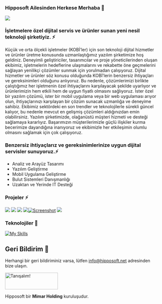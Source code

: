 ### Hipposoft Ailesinden Herkese Merhaba 👋
<img src="https://github.com/hipposoftsoftware/hipposoftsoftware/blob/main/assets/Code-typing-bro-1024x1024.png" width="auto">

### İşletmelere özel dijital servis ve ürünler sunan yeni nesil teknoloji şirketiyiz. ⚡
Küçük ve orta ölçekli işletmeler (KOBİ’ler) için son teknoloji dijital hizmetler ve ürünler üretme konusunda uzmanlaştığımız yazılım şirketimize hoş geldiniz. Deneyimli geliştiriciler, tasarımcılar ve proje yöneticilerinden oluşan ekibimiz, işletmelerin hedeflerine ulaşmalarını ve rekabette öne geçmelerini sağlayan yenilikçi çözümler sunmak için yorulmadan çalışıyoruz. Dijital hizmetler ve ürünler söz konusu olduğunda KOBİ’lerin benzersiz ihtiyaçları ve gereksinimleri olduğunu anlıyoruz. Bu nedenle, çözümlerimizi birlikte çalıştığımız her işletmenin özel ihtiyaçlarını karşılayacak şekilde uyarlıyor ve ürünlerimizin hem etkili hem de uygun fiyatlı olmasını sağlıyoruz. İster özel bir yazılım çözümü, ister bir mobil uygulama veya bir web uygulaması arıyor olun, ihtiyaçlarınızı karşılayan bir çözüm sunacak uzmanlığa ve deneyime sahibiz. Ekibimiz sektördeki en son trendler ve teknolojilerle sürekli güncel kalıyor, bu nedenle mevcut en gelişmiş çözümleri aldığınızdan emin olabilirsiniz. Yazılım şirketimizde, olağanüstü müşteri hizmeti ve desteği sağlamaya kararlıyız. Başarımızın müşterilerimizle güçlü ilişkiler kurma becerimize dayandığına inanıyoruz ve ekibimizle her etkileşimin olumlu olmasını sağlamak için çok çalışıyoruz.

### Benzersiz ihtiyaçlarız ve gereksinimlerinize uygun dijital servisler sunuyoruz.⚡
- Analiz ve Arayüz Tasarımı
- Yazılım Geliştirme
- Mobil Uygulama Geliştirme
- Bulut Sistemleri Danışmanlığı
- Uzaktan ve Yerinde IT Desteği

### Projeler ⚡
[![](https://github.com/hipposoftsoftware/hipposoftsoftware/blob/main/assets/ofixcom.png)](https://www.ofix.com) [![](https://github.com/hipposoftsoftware/hipposoftsoftware/blob/main/assets/ofix%20app.png)]() [![](https://github.com/hipposoftsoftware/hipposoftsoftware/blob/main/assets/hrplan.png)]() [![](https://github.com/hipposoftsoftware/hipposoftsoftware/blob/main/assets/hrplan%20app.png)]()[![Screenshot](https://github.com/hipposoftsoftware/hipposoftsoftware/blob/main/assets/churnrater.png)]()
[![](https://github.com/hipposoftsoftware/hipposoftsoftware/blob/main/assets/srv365%20app.png)]()




### Teknolojiler 🔭

[![My Skills](https://skillicons.dev/icons?i=azure,flutter,vue,react,angular,cs,php,cloudflare&theme=light)]()

## Geri Bildirim 💬

Herhangi bir geri bildiriminiz varsa, lütfen info@hipposoft.net adresinden bize ulaşın.

<a href="https://hipposoft.net" target="_blank"><img src="https://github.com/hipposoftsoftware/hipposoftsoftware/blob/main/assets/contact.png" alt="Tanışalım!" height="55" width="174"></a>





Hipposoft bir **Mimar Holding** kuruluşudur.

<!--
**hipposoftsoftware/hipposoftsoftware** is a ✨ _special_ ✨ repository because its `README.md` (this file) appears on your GitHub profile.

Here are some ideas to get you started:

- 🔭 I’m currently working on ...
- 🌱 I’m currently learning ...
- 👯 I’m looking to collaborate on ...
- 🤔 I’m looking for help with ...
- 💬 Ask me about ...
- 📫 How to reach me: ...
- 😄 Pronouns: ...
- ⚡ Fun fact: ...

-->
